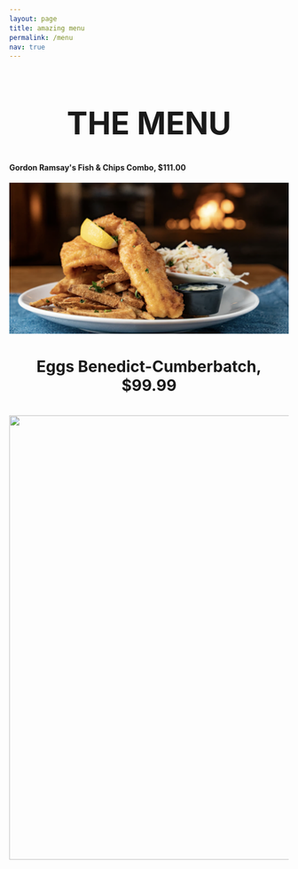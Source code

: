 ```yaml
---
layout: page
title: amazing menu
permalink: /menu
nav: true
---
```


<h1 align="center"><span>
  
# THE MENU
</h1>


  
#### Gordon Ramsay's Fish & Chips Combo, $111.00

![images](assets/images/fishnchips.png)



<h1 align="center"><span>

#### Eggs Benedict-Cumberbatch, $99.99
</h1>

<p align="center">
  <img width="560" height="800" src="https://s23209.pcdn.co/wp-content/uploads/2022/09/220602_DD_Eggs-Benedict_368.jpg">
</p>
